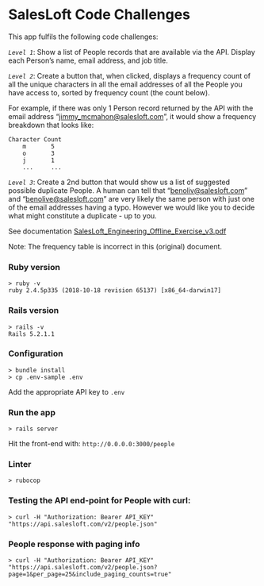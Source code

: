 # SalesLoft Code Challenges

This app fulfils the following code challenges:

*`Level 1`*: Show a list of People records that are available via the API.  Display each Person’s name, email address, and job title.

*`Level 2`*: Create a button that, when clicked, displays a frequency count of all the unique characters in all the email addresses of all the People you have access to, sorted by frequency count (the count below).

For example, if there was only 1 Person record returned by the API with the email address “jimmy_mcmahon@salesloft.com”, it would show a frequency breakdown that looks like:
```
Character Count
    m       5
    o       3
    j       1
    ...     ...
```

*`Level 3`*:  Create a 2nd button that would show us a list of suggested possible duplicate People.  A human can tell that “benoliv@salesloft.com” and “benolive@salesloft.com” are very likely the same person with just one of the email addresses having a typo.  However we would like you to decide what might constitute a duplicate - up to you.

See documentation [SalesLoft_Engineering_Offline_Exercise_v3.pdf](https://github.com/captainmarkos/sl-people/blob/master/SalesLoft_Engineering_Offline_Exercise_v3.pdf)

Note: The frequency table is incorrect in this (original) document.

### Ruby version

```
> ruby -v
ruby 2.4.5p335 (2018-10-18 revision 65137) [x86_64-darwin17]
```
### Rails version

```
> rails -v
Rails 5.2.1.1
```
### Configuration

```
> bundle install
> cp .env-sample .env
```
Add the appropriate API key to `.env`

### Run the app
```
> rails server
```
Hit the front-end with: `http://0.0.0.0:3000/people`

### Linter
```
> rubocop
```

### Testing the API end-point for People with curl:
```
> curl -H "Authorization: Bearer API_KEY" "https://api.salesloft.com/v2/people.json"

```
### People response with paging info
```
> curl -H "Authorization: Bearer API_KEY" "https://api.salesloft.com/v2/people.json?page=1&per_page=25&include_paging_counts=true"
```
